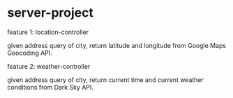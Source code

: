 # server-project

feature 1: location-controller

given address query of city, return latitude and longitude from Google Maps Geocoding API.

feature 2: weather-controller

given address query of city, return current time and current weather conditions from Dark Sky API.